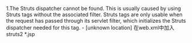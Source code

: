 ﻿
1.The Struts dispatcher cannot be found.  This is usually caused by using Struts tags without the associated filter. Struts tags are only usable when the request has passed through its servlet filter, which initializes the Struts dispatcher needed for this tag. - [unknown location]
在web.xml中加入
	<filter-mapping>
		<filter-name>struts2</filter-name>
		<url-pattern>*.jsp</url-pattern>
	</filter-mapping>

